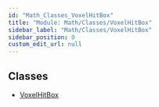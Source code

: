 ```yaml
---
id: "Math_Classes_VoxelHitBox"
title: "Module: Math/Classes/VoxelHitBox"
sidebar_label: "Math/Classes/VoxelHitBox"
sidebar_position: 0
custom_edit_url: null
---
```


## Classes

- [VoxelHitBox](../classes/Math_Classes_VoxelHitBox.VoxelHitBox.md)

